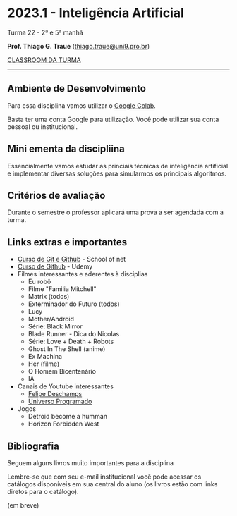 # 2023.1 - Inteligência Artificial

Turma 22 - 2ª e 5ª manhã

**Prof. Thiago G. Traue** (thiago.traue@uni9.pro.br)

[CLASSROOM DA TURMA](https://classroom.google.com/c/NTkzODczOTE2MzI3?cjc=le7bzz4)

---

## Ambiente de Desenvolvimento

Para essa disciplina vamos utilizar o [Google Colab](https://colab.research.google.com/).

Basta ter uma conta Google para utilização. Você pode utilizar sua conta pessoal ou institucional.

## Mini ementa da discipliina

Essencialmente vamos estudar as princiais técnicas de inteligência artificial e implementar diversas soluções para simularmos os principais algoritmos.

## Critérios de avaliação

Durante o semestre o professor aplicará uma prova a ser agendada com a turma.

## Links extras e importantes

- [Curso de Git e Github](https://www.schoolofnet.com/curso/git/controle-de-versao/git-e-github/) - School of net
- [Curso de Github](https://www.udemy.com/course/git-e-github-para-iniciantes/) - Udemy
- Filmes interessantes e aderentes à disciplias
  - Eu robô
  - Filme "Familia Mitchell"
  - Matrix (todos)
  - Exterminador do Futuro (todos)
  - Lucy
  - Mother/Android
  - Série: Black Mirror
  - Blade Runner - Dica do Nicolas
  - Série: Love + Death + Robots
  - Ghost In The Shell (anime)
  - Ex Machina
  - Her (filme)
  - O Homem Bicentenário
  - IA
- Canais de Youtube interessantes
  - [Felipe Deschamps](https://www.youtube.com/@FilipeDeschamps)
  - [Universo Programado](https://www.youtube.com/@UniversoProgramado)
- Jogos
  - Detroid become a humman
  - Horizon Forbidden West

## Bibliografia

Seguem alguns livros muito importantes para a disciplina

Lembre-se que com seu e-mail institucional você pode acessar os catálogos disponíveis em sua central do aluno (os livros estão com links diretos para o catálogo).

(em breve)
